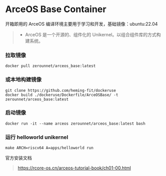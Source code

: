 # ArceOS Base Container
开箱即用的 ArceOS 编译环境主要用于学习和开发，基础镜像：ubuntu:22.04
> - ArceOS 是一个开源的、组件化的 Unikernel。以组合组件库的方式构建系统。
### 拉取镜像
```
docker pull zerounnet/arceos_base:latest
```
### 或本地构建镜像
```
git clone https://github.com/heming-fit/dockeruse
docker build ./dockeruse/Dockerfile/ArceOSBase/ -t zerounnet/arceos_base:latest 
```
### 启动镜像
```
docker run -it --name arceos zerounnet/arceos_base:latest bash
```
### 运行 helloworld unikernel
```
make ARCH=riscv64 A=apps/helloworld run
```
官方安装文档
> https://rcore-os.cn/arceos-tutorial-book/ch01-00.html
